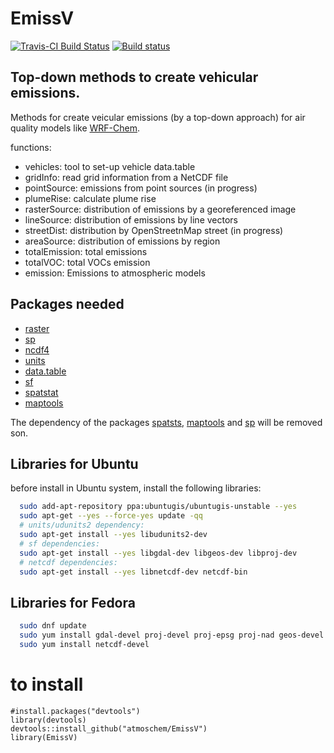# EmissV
[![Travis-CI Build Status](https://travis-ci.org/atmoschem/EmissV.svg?branch=master)](https://travis-ci.org/atmoschem/EmissV) [![Build status](https://ci.appveyor.com/api/projects/status/guuaaklaw6uyn4lj?svg=true)](https://ci.appveyor.com/project/Schuch666/emissv)

## Top-down methods to create vehicular emissions.

Methods for create veicular emissions (by a top-down approach) for air quality models like [WRF-Chem](https://ruc.noaa.gov/wrf/wrf-chem/).

functions:

- vehicles: tool to set-up vehicle data.table
- gridInfo: read grid information from a NetCDF file
- pointSource: emissions from point sources (in progress)
- plumeRise: calculate plume rise
- rasterSource: distribution of emissions by a georeferenced image
- lineSource: distribution of emissions by line vectors
- streetDist: distribution by OpenStreetnMap street (in progress)
- areaSource: distribution of emissions by region
- totalEmission: total emissions
- totalVOC: total VOCs emission
- emission: Emissions to atmospheric models

## Packages needed
- [raster](http://cran.r-project.org/package=raster)
- [sp](https://github.com/edzer/sp/)
- [ncdf4](http://cran.r-project.org/package=ncdf4)
- [units](https://github.com/edzer/units/)
- [data.table](https://cran.r-project.org/package=data.table)
- [sf](https://github.com/r-spatial/sf)
- [spatstat](https://cran.r-project.org/package=spatstat)
- [maptools](https://cran.r-project.org/package=maptools)

The dependency of the packages [spatsts](https://cran.r-project.org/package=spatstat), [maptools](https://cran.r-project.org/package=maptools) and [sp](https://github.com/edzer/sp/) will be removed son.

## Libraries for Ubuntu
before install in Ubuntu system, install the following libraries:

```bash
  sudo add-apt-repository ppa:ubuntugis/ubuntugis-unstable --yes
  sudo apt-get --yes --force-yes update -qq
  # units/udunits2 dependency:
  sudo apt-get install --yes libudunits2-dev
  # sf dependencies:
  sudo apt-get install --yes libgdal-dev libgeos-dev libproj-dev
  # netcdf dependencies:
  sudo apt-get install --yes libnetcdf-dev netcdf-bin
```


## Libraries for Fedora

```bash
  sudo dnf update
  sudo yum install gdal-devel proj-devel proj-epsg proj-nad geos-devel udunits2-devel
  sudo yum install netcdf-devel
```

# to install

```{r eval=F}
#install.packages("devtools")
library(devtools)
devtools::install_github("atmoschem/EmissV")
library(EmissV)
```
